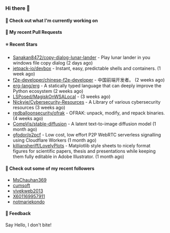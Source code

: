 ### Hi there 👋

#### 👷 Check out what I'm currently working on

#### 🔨 My recent Pull Requests


#### ⭐ Recent Stars

- [Sanakan8472/copy-dialog-lunar-lander](https://github.com/Sanakan8472/copy-dialog-lunar-lander) - Play lunar lander in you windows file copy dialog (2 days ago)
- [jetpack-io/devbox](https://github.com/jetpack-io/devbox) - Instant, easy, predictable shells and containers. (1 week ago)
- [f2e-developer/chinese-f2e-developer](https://github.com/f2e-developer/chinese-f2e-developer) - 中国前端开发者。 (2 weeks ago)
- [erg-lang/erg](https://github.com/erg-lang/erg) - A statically typed language that can deeply improve the Python ecosystem (2 weeks ago)
- [LSPosed/MagiskOnWSALocal](https://github.com/LSPosed/MagiskOnWSALocal) -  (3 weeks ago)
- [Nickyie/Cybersecurity-Resources](https://github.com/Nickyie/Cybersecurity-Resources) - A Library of various cybersecurity resources (3 weeks ago)
- [redballoonsecurity/ofrak](https://github.com/redballoonsecurity/ofrak) - OFRAK: unpack, modify, and repack binaries. (4 weeks ago)
- [CompVis/stable-diffusion](https://github.com/CompVis/stable-diffusion) - A latent text-to-image diffusion model (1 month ago)
- [gfodor/p2pcf](https://github.com/gfodor/p2pcf) - Low cost, low effort P2P WebRTC serverless signalling using Cloudflare Workers (1 month ago)
- [killiansheriff/LovelyPlots](https://github.com/killiansheriff/LovelyPlots) - Matplotlib style sheets to nicely format figures for scientific papers, thesis and presentations while keeping them fully editable in Adobe Illustrator. (1 month ago)

#### 👯 Check out some of my recent followers

- [MsChauhan369](https://github.com/MsChauhan369)
- [cumsoft](https://github.com/cumsoft)
- [vivekweb2013](https://github.com/vivekweb2013)
- [X601169957911](https://github.com/X601169957911)
- [notmariekondo](https://github.com/notmariekondo)

#### 💬 Feedback

Say Hello, I don't bite!